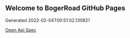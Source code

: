 ## Welcome to BogerRoad GitHub Pages

Generated 2022-02-04T00:51:02.130821

[Open Api Spec](./openapi.yaml)
